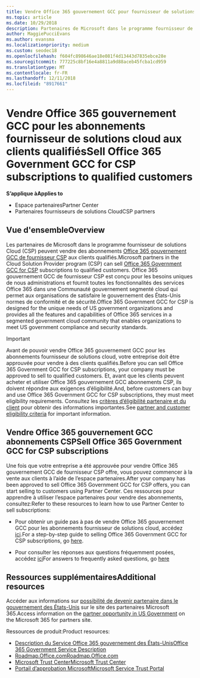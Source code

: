```yaml
---
title: Vendre Office 365 gouvernement GCC pour fournisseur de solutions cloud | L’espace partenaires
ms.topic: article
ms.date: 10/29/2018
description: Partenaires de Microsoft dans le programme fournisseur de solutions cloud peuvent vendre Office 365 gouvernement GCC abonnements CSP aux clients qualifiés. Office 365 GCC du gouvernement des États-Unis de fournisseur CSP est une suite de services de productivité cloud conçu pour le gouvernement des États-Unis et vos fournisseurs du gouvernement des États-Unis.
author: MaggiePucciEvans
ms.author: evansma
ms.localizationpriority: medium
ms.custom: seodec18
ms.openlocfilehash: f604fc898646ae18e081f4d13443d7835ebce28e
ms.sourcegitcommit: 777225c8bf16e4a8811a9d88aceb45fcba1cd959
ms.translationtype: MT
ms.contentlocale: fr-FR
ms.lasthandoff: 12/11/2018
ms.locfileid: "8917661"
---
```

# <a name="sell-office-365-government-gcc-for-csp-subscriptions-to-qualified-customers"></a><span data-ttu-id="ca221-104">Vendre Office 365 gouvernement GCC pour les abonnements fournisseur de solutions cloud aux clients qualifiés</span><span class="sxs-lookup"><span data-stu-id="ca221-104">Sell Office 365 Government GCC for CSP subscriptions to qualified customers</span></span>

**<span data-ttu-id="ca221-105">S’applique à</span><span class="sxs-lookup"><span data-stu-id="ca221-105">Applies to</span></span>**

-  <span data-ttu-id="ca221-106">Espace partenaires</span><span class="sxs-lookup"><span data-stu-id="ca221-106">Partner Center</span></span>
-  <span data-ttu-id="ca221-107">Partenaires fournisseurs de solutions Cloud</span><span class="sxs-lookup"><span data-stu-id="ca221-107">CSP partners</span></span>


## <a name="overview"></a><span data-ttu-id="ca221-108">Vue d'ensemble</span><span class="sxs-lookup"><span data-stu-id="ca221-108">Overview</span></span>

<span data-ttu-id="ca221-109">Les partenaires de Microsoft dans le programme fournisseur de solutions Cloud (CSP) peuvent vendre des abonnements [Office 365 gouvernement GCC de fournisseur CSP](https://www.microsoft.com/microsoft-365/partners/governmentforCSP) aux clients qualifiés.</span><span class="sxs-lookup"><span data-stu-id="ca221-109">Microsoft partners in the Cloud Solution Provider program (CSP) can sell [Office 365 Government GCC for CSP](https://www.microsoft.com/microsoft-365/partners/governmentforCSP) subscriptions to qualified customers.</span></span> <span data-ttu-id="ca221-110">Office 365 gouvernement GCC de fournisseur CSP est conçu pour les besoins uniques de nous administrations et fournit toutes les fonctionnalités des services Office 365 dans une Communauté gouvernement segmenté cloud qui permet aux organisations de satisfaire le gouvernement des États-Unis normes de conformité et de sécurité.</span><span class="sxs-lookup"><span data-stu-id="ca221-110">Office 365 Government GCC for CSP is designed for the unique needs of US government organizations and provides all the features and capabilities of Office 365 services in a segmented government cloud community that enables organizations to meet US government compliance and security standards.</span></span> 

>[!IMPORTANT] 
><span data-ttu-id="ca221-111">Avant de pouvoir vendre Office 365 gouvernement GCC pour les abonnements fournisseur de solutions cloud, votre entreprise doit être approuvée pour vendre à des clients qualifiés.</span><span class="sxs-lookup"><span data-stu-id="ca221-111">Before you can sell Office 365 Government GCC for CSP subscriptions, your company must be approved to sell to qualified customers.</span></span> <span data-ttu-id="ca221-112">Et, avant que les clients peuvent acheter et utiliser Office 365 gouvernement GCC abonnements CSP, ils doivent répondre aux exigences d’éligibilité.</span><span class="sxs-lookup"><span data-stu-id="ca221-112">And, before customers can buy and use Office 365 Government GCC for CSP subscriptions, they must meet eligibility requirements.</span></span> <span data-ttu-id="ca221-113">Consultez les [critères d’éligibilité partenaire et du client](csp-gcc-validate.md) pour obtenir des informations importantes.</span><span class="sxs-lookup"><span data-stu-id="ca221-113">See [partner and customer eligibility criteria](csp-gcc-validate.md) for important information.</span></span>


## <a name="sell-office-365-government-gcc-for-csp-subscriptions"></a><span data-ttu-id="ca221-114">Vendre Office 365 gouvernement GCC abonnements CSP</span><span class="sxs-lookup"><span data-stu-id="ca221-114">Sell Office 365 Government GCC for CSP subscriptions</span></span>

<span data-ttu-id="ca221-115">Une fois que votre entreprise a été approuvée pour vendre Office 365 gouvernement GCC de fournisseur CSP offre, vous pouvez commencer à la vente aux clients à l’aide de l’espace partenaires.</span><span class="sxs-lookup"><span data-stu-id="ca221-115">After your company has been approved to sell Office 365 Government GCC for CSP offers, you can start selling to customers using Partner Center.</span></span> <span data-ttu-id="ca221-116">Ces ressources pour apprendre à utiliser l’espace partenaires pour vendre des abonnements, consultez:</span><span class="sxs-lookup"><span data-stu-id="ca221-116">Refer to these resources to learn how to use Partner Center to sell subscriptions:</span></span> 

-   <span data-ttu-id="ca221-117">Pour obtenir un guide pas à pas de vendre Office 365 gouvernement GCC pour les abonnements fournisseur de solutions cloud, accédez [ici](https://go.microsoft.com/fwlink/?linkid=2007323).</span><span class="sxs-lookup"><span data-stu-id="ca221-117">For a step-by-step guide to selling Office 365 Government GCC for CSP subscriptions, go [here](https://go.microsoft.com/fwlink/?linkid=2007323).</span></span>  

-   <span data-ttu-id="ca221-118">Pour consulter les réponses aux questions fréquemment posées, accédez [ici](https://o365pp.blob.core.windows.net/media/Resources/GCC/Office%20365%20Government%20GCC%20for%20CSP%20Partner%20FAQ.docx)</span><span class="sxs-lookup"><span data-stu-id="ca221-118">For answers to frequently asked questions, go [here](https://o365pp.blob.core.windows.net/media/Resources/GCC/Office%20365%20Government%20GCC%20for%20CSP%20Partner%20FAQ.docx)</span></span>


## <a name="additional-resources"></a><span data-ttu-id="ca221-119">Ressources supplémentaires</span><span class="sxs-lookup"><span data-stu-id="ca221-119">Additional resources</span></span>

<span data-ttu-id="ca221-120">Accéder aux informations sur [possibilité de devenir partenaire dans le gouvernement des États-Unis](https://www.microsoft.com/microsoft-365/partners/governmentforCSP) sur le site des partenaires Microsoft 365.</span><span class="sxs-lookup"><span data-stu-id="ca221-120">Access information on the [partner opportunity in US Government](https://www.microsoft.com/microsoft-365/partners/governmentforCSP) on the Microsoft 365 for partners site.</span></span>

<span data-ttu-id="ca221-121">Ressources de produit:</span><span class="sxs-lookup"><span data-stu-id="ca221-121">Product resources:</span></span>

- [<span data-ttu-id="ca221-122">Description du Service Office 365 gouvernement des États-Unis</span><span class="sxs-lookup"><span data-stu-id="ca221-122">Office 365 Government Service Description</span></span>](https://technet.microsoft.com/library/mt774581.aspx)
- [<span data-ttu-id="ca221-123">Roadmap.Office.com</span><span class="sxs-lookup"><span data-stu-id="ca221-123">Roadmap.Office.com</span></span>](https://products.office.com/business/office-365-roadmap)
- [<span data-ttu-id="ca221-124">Microsoft Trust Center</span><span class="sxs-lookup"><span data-stu-id="ca221-124">Microsoft Trust Center</span></span>](https://www.microsoft.com/TrustCenter/)
- [<span data-ttu-id="ca221-125">Portail d’approbation Microsoft</span><span class="sxs-lookup"><span data-stu-id="ca221-125">Microsoft Service Trust Portal</span></span>](https://aka.ms/STP)

